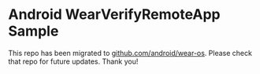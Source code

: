 
Android WearVerifyRemoteApp Sample
==================================

This repo has been migrated to [github.com/android/wear-os][1]. Please check that repo for future updates. Thank you!

[1]: https://github.com/android/wear-os

